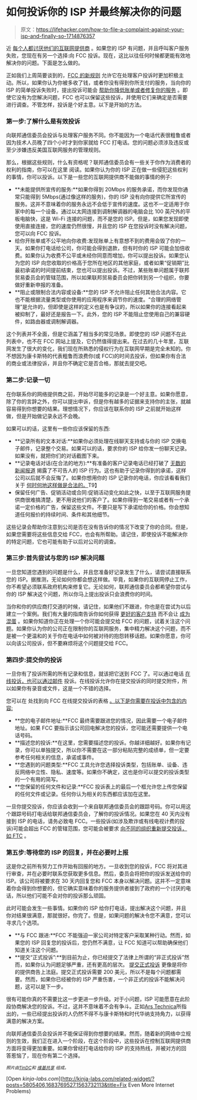 # 如何投诉你的 ISP 并最终解决你的问题

> 原文：<https://lifehacker.com/how-to-file-a-complaint-against-your-isp-and-finally-so-1714876357>

近 [每个人都讨厌他们的互联网提供商](http://www.cnet.com/news/cable-providers-isps-rank-dead-last-for-customer-service/) 。如果您的 ISP 有问题，并且呼叫客户服务失败，您现在有另一个选择:向 FCC 投诉。现在，这比以往任何时候都更能有效地解决你的问题。下面是怎么做的。



正如我们上周简要谈到的，[FCC 的新规则](http://lifehacker.com/why-the-fccs-new-net-neutrality-rules-are-good-for-the-1683769527) 允许它在处理客户投诉时更加积极主动。所以，如果你认为你被多收了钱，或者你没有得到你所支付的服务，当向你的 ISP 的简单投诉失败时，提出投诉可能会 [帮助你降低账单或者修复你的服务](http://lifehacker.com/file-a-complaint-with-the-fcc-to-potentially-lower-your-1713579094) 。即使它没有为您解决问题，FCC 也可以保留这些投诉，并使用它们来确定是否需要进行调查。不管怎样，投诉是个好主意。以下是开始的方法。

### **第一步:了解什么是有效投诉**

向联邦通信委员会投诉与处理客户服务不同。你不能因为一个电话代表很粗鲁或者因为技术人员晚了四个小时才到你家就给 FCC 打电话。您的问题必须涉及违反或至少涉嫌违反美国互联网服务的管理规则。

那么，根据这些规则，什么有资格呢？联邦通信委员会有一些关于你作为消费者的权利的指南，你可以在这里 阅读。如果你认为你的 ISP 正在做一些侵犯这些权利的事情，你可以投诉。以下是一些您的互联网提供商不能做的事情的例子:

*   **未能提供所宣传的服务:**如果你得到 20Mbps 的服务承诺，而你发现你通常只能得到 5Mbps(通过像这样的服务)，你的 ISP 没有向你提供它所宣传的服务。这并不意味着你的服务永远不会低于宣传的速度。这也不一定适用于你家中的每一个设备。通过以太网连接到调制解调器的电脑会比 100 英尺外的平板电脑快，这是 Wi-Fi 连接的问题，而不是您的 ISP。但是，如果您发现即使使用直接连接，您的速度仍然很慢，并且您的 ISP 在您投诉时没有解决问题，您可以向 FCC 投诉。
*   给你开账单或不公平地向你收费:发现账单上有意想不到的费用会毁了你的一天。如果你打电话给公司，你可能会得到退款，但有时你的 ISP 可能会加倍收费。如果你认为收费不公平或未经你同意而增加，你可以提出投诉。如果您认为您的 ISP 向您收取的价格高于您所在地区的其他家庭，或者如果“促销期”比最初承诺的时间提前结束，您也可以提出投诉。不过，某些账单问题属于联邦贸易委员会的管辖范围，所以如果联邦贸易委员会把你转到另一个组织，你要做好重新申报的准备。
*   **阻止或限制合法内容或设备:**您的 ISP 不允许阻止任何其他合法内容。它也不能根据流量类型或你使用的应用程序来调节你的速度。“合理的网络管理”是允许的，但即使是这样的定义也是有争议的，所以如果你的连接看起来被抑制了，最好还是报告一下。此外，您的 ISP 不能阻止您使用自己的兼容硬件，如路由器或调制解调器。

这个列表并不全面，但是它涵盖了相当多的常见场景。即使您的 ISP 问题不在此列表中，也不在 FCC 网站上提及，它仍然值得提出来。在过去的几十年里，互联网发生了很大的变化，我们现在所熟悉的侵权行为在互联网早期是完全未知的。你不想因为康卡斯特的代表粗鲁而浪费你(或 FCC)的时间去投诉，但如果你有合法的商业或法律投诉，并且你不确定它是否合格，那就去提交吧。

### **第二步:记录一切**

在你联系你的网络提供商之前，开始尽可能多的记录是一个好主意。如果你愿意，除了你的言辞之外，你可以提出申诉，但是你有越多的证据来支持你的主张，就越容易得到你想要的结果。理想情况下，你应该在联系你的 ISP 之前就开始这样做，但是开始做记录永远不会晚。

如果可以的话，这里有一些你应该保留的东西:

*   **记录所有的文本对话:**如果你必须处理在线聊天支持或与你的 ISP 交换电子邮件，记录整个交易。如果可以的话，要求你的 ISP 给你发一份聊天记录。如果没有，就把你们的对话截图下来。
*   **记录电话对话(在合法的地方):**有准备的客户记录电话已经打破了 [无数的新闻报道](http://www.theverge.com/2014/8/11/5991525/now-everyone-is-recording-their-nightmare-comcast-calls) 揭露了不可告人的 ISP 行为。这也有助于记录你得到的承诺，这样公司以后就不会反悔了。如果你想用你的 ISP 记录你的电话，你应该看看我们关于 [何时何地这样做是合法的。](http://lifehacker.com/is-it-legal-to-record-phone-calls-5491190)T9】
*   保留任何广告、促销活动或合同:促销活动变化如此之快，以至于互联网服务提供商很难搞清楚，更不用说他们的客户了。如果你得到一笔交易或者有一个承诺一定价格的广告，保留这些文件。不要只是写下承诺给你的价格。你会想知道任何报价的持续时间、条件和其他细节。

这些记录会帮助你注意到公司是否在没有告诉你的情况下改变了你的合同。但是，如果您需要将这些信息交给 FCC，也会有所帮助。请记住，即使投诉不能解决你的特定问题，它也可能有助于以后对公司的调查。

### **第三步:首先尝试与您的 ISP 解决问题**

一旦您知道您遇到的问题是什么，并且您准备好记录发生了什么，请尝试直接联系您的 ISP。据推测，无论如何你都会想这样做。毕竟，如果你的互联网停止工作，你不希望必须联系政府机构来修复它。无论如何，联邦通信委员会都希望你尝试与你的 ISP 解决这个问题，所以你马上提出投诉只会浪费你的时间。

当你和你的供应商打交道的时候，请记住，如果他们不跟进，你也是在尝试为以后建立一个案例。我们有大量的指南告诉你如何获得 [更好的客户支持](http://lifehacker.com/how-to-contact-executive-customer-service-and-get-your-1563732113) 而不会让 [成为混蛋](http://lifehacker.com/how-to-complain-to-get-what-you-want-without-being-a-h-5765795) 。如果你知道你正在处理一个你可能会提交给 FCC 的问题，试着关注这个问题。如果你认为你的公司正在限制你的互联网服务，集中精力解决这个问题，而不是被一个更温和的关于你在电话中如何被对待的抱怨转移话题。如果你愿意，你可以向该公司投诉，但不要麻烦将这个问题提交给 FCC。

### **第四步:提交你的投诉**

一旦你有了投诉所需的所有记录和信息，就该把它送到 FCC 了。可以通过电话 [在线](https://consumercomplaints.fcc.gov/hc/en-us/requests/new?ticket_form_id=38824)[投诉，也可以通过邮件](https://consumercomplaints.fcc.gov/hc/en-us/articles/202654234-Getting-Broadband) 投诉。在线投诉允许你在提交投诉的同时提交附件，所以如果你有录音或文件，这是一个不错的选择。

您可以在 处找到向 FCC 在线提交投诉的表格 [。以下是你需要在投诉中包含的内容:](https://consumercomplaints.fcc.gov/hc/en-us/requests/new?ticket_form_id=38824)

*   **您的电子邮件地址:**FCC 最终需要跟进您的情况，因此需要一个电子邮件地址。如果 FCC 要指示该公司回电解决您的投诉，您可能还需要提供一个电话号码。
*   **描述您的投诉:**在这里，您需要描述您的投诉。你越详细越好。如果你有记录，你可以单独提交，所以你不需要在这一部分粘贴完整的成绩单，但一定要参考任何相关的信息，承诺或事件。
*   **您遇到的问题类型:**FCC 工具允许您选择投诉类型，包括账单、设备、违反网络中立性、隐私、速度等。如果你不确定，这也是你可以提交的投诉类型的一个有用的简写。
*   **您保留的任何文件和记录:**FCC 投诉表上的最后一个框允许您上传您保留的任何文件或记录。任何你认为相关的东西都应该加在这里。

一旦你提交投诉，你应该会收到一个来自联邦通信委员会的跟踪号码。你可以用这个跟踪号码打电话给联邦通信委员会，了解你的投诉情况。如果您在 40 天内没有接到 ISP 的电话，请务必致电 FCC。一些投诉(如涉及欺诈或有线电视计费的投诉)可能会超出 FCC 的管辖范围，您可能会被要求 [向不同的组织重新提交投诉，如 FTC](https://www.fcc.gov/encyclopedia/complaints) 。

### **第五步:等待您的 ISP 的回复，并在必要时上报**

这是你之前所有努力工作开始有回报的地方。一旦收到您的投诉，FCC 将对其进行审查，并在必要时联系您获取更多信息。然后，委员会将把你的投诉发送给你的 ISP。该公司将被要求在 30 天内回复您和 FCC 本身以解决问题。这并不一定意味着你会得到你想要的，但它确实意味着你的服务提供者接到了政府的一个讨厌的电话，所以他们可能不会对你的投诉那么顽固。

此时可能会发生一些事情。如果你的 ISP 给你打电话，提出解决这个问题，并且你对结果很满意，那就很好。你完了。但是，如果问题的解决令您不满意，您可以寻求几个选项。

*   **与 FCC 跟进:**FCC 不能强迫一家公司对特定客户采取某种行动。然而，如果您的 ISP 回复您的投诉后，您仍然不满意，让 FCC 知道可以帮助确保他们知道关注这个问题。
*   **提交“正式投诉”:**到目前为止，你已经提交了法律上所谓的“非正式投诉”然而，如果你认为问题足够严重，还有更高的层次。 [提交正式投诉](https://www.fcc.gov/guides/how-file-complaint-0) 更像是将你的提供商告上法庭。提交正式投诉需要 200 美元，所以不是每个问题都需要。然而，如果你已经被你的 ISP 严重伤害，一个非正式的投诉不能解决问题，这可以是下一步。

很有可能你真的不需要比这一步更进一步升级。对于小问题，ISP 可能愿意在此阶段协商解决您的投诉。不过，这并不意味着不会有争斗。正如[Ars Technica](http://arstechnica.com/business/2015/06/want%C2%AD-a-lower-comcast-bill-complain-to-the-fcc/)所指出的，一些已经提出投诉的人仍然不得不与康卡斯特和时代华纳支持角力，以获得满意的解决方案。

向联邦通信委员会投诉并不能保证得到你想要的结果。然而，随着新的网络中立规则的生效，我们正在进入一个阶段，在这个阶段中，这些投诉在控制互联网提供商方面将变得更加重要。如果你曾经打电话给你的 ISP 的支持热线，并被对方的回答惹恼了，现在你有第二个选择。

<small>*照片由*</small>[<small>*TinDC*</small>](https://www.flickr.com/photos/mr_t_in_dc/4449431170/in/photolist-7MbuSw-pdpknf-ovp96g-97pDc-4KQtsN-oiAhYD-oc9Em9-ovp95e-oXYL9e-oFL7VT-9RZub4-puSksh-puBNs8-puU75p-4rCJP6-97wvs4-pdpYG2-psRYTN-ogysTq-o26E8G-o26Tis-oipeFN-pdpLbm-6LQQTy-pfbKQH-pdpYQP-pmSkaV-p5nnFA-pd9UBC-oXFE2M-oXGEpC-oXGEau-pfbPfD-oXGDTY-oXG1n7-oXFD1i-oXGC2v-oXGBUg-oXGBMT-peUWoz-oXFZpL-oXGBfk-pfbMB8-pd9ScY-oXGAGr-oXGAnt-oXGAen-pf9LnL-oXGBjj-4Ve53a)<small>*和*</small> [<small>*维基共享*</small>](https://en.wikipedia.org/wiki/DirecTV#/media/File:DirectTV_service_van_Ypsilanti_Township,_Michigan.JPG) <small>*组成。*</small>

[Open *kinja-labs.com*](http://kinja-labs.com/related-widget/?posts=5805406,1683769527,1563732113&title=Fix Even More Internet Problems)